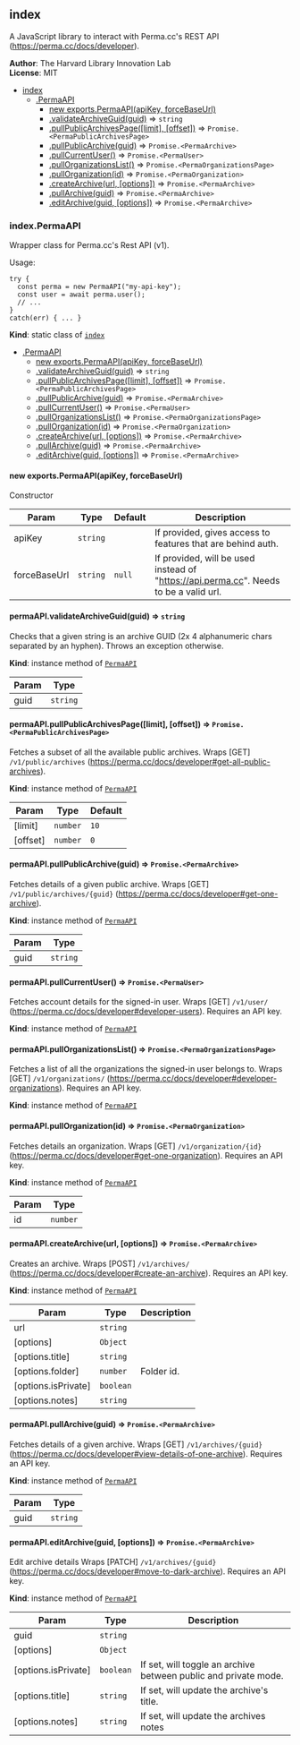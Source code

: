 <a name="module_index"></a>

## index
A JavaScript library to interact with Perma.cc's REST API (https://perma.cc/docs/developer).

**Author**: The Harvard Library Innovation Lab  
**License**: MIT  

* [index](#module_index)
    * [.PermaAPI](#module_index.PermaAPI)
        * [new exports.PermaAPI(apiKey, forceBaseUrl)](#new_module_index.PermaAPI_new)
        * [.validateArchiveGuid(guid)](#module_index.PermaAPI+validateArchiveGuid) ⇒ <code>string</code>
        * [.pullPublicArchivesPage([limit], [offset])](#module_index.PermaAPI+pullPublicArchivesPage) ⇒ <code>Promise.&lt;PermaPublicArchivesPage&gt;</code>
        * [.pullPublicArchive(guid)](#module_index.PermaAPI+pullPublicArchive) ⇒ <code>Promise.&lt;PermaArchive&gt;</code>
        * [.pullCurrentUser()](#module_index.PermaAPI+pullCurrentUser) ⇒ <code>Promise.&lt;PermaUser&gt;</code>
        * [.pullOrganizationsList()](#module_index.PermaAPI+pullOrganizationsList) ⇒ <code>Promise.&lt;PermaOrganizationsPage&gt;</code>
        * [.pullOrganization(id)](#module_index.PermaAPI+pullOrganization) ⇒ <code>Promise.&lt;PermaOrganization&gt;</code>
        * [.createArchive(url, [options])](#module_index.PermaAPI+createArchive) ⇒ <code>Promise.&lt;PermaArchive&gt;</code>
        * [.pullArchive(guid)](#module_index.PermaAPI+pullArchive) ⇒ <code>Promise.&lt;PermaArchive&gt;</code>
        * [.editArchive(guid, [options])](#module_index.PermaAPI+editArchive) ⇒ <code>Promise.&lt;PermaArchive&gt;</code>

<a name="module_index.PermaAPI"></a>

### index.PermaAPI
Wrapper class for Perma.cc's Rest API (v1).

Usage:
```
try {
  const perma = new PermaAPI("my-api-key");
  const user = await perma.user();
  // ...
}
catch(err) { ... }
```

**Kind**: static class of [<code>index</code>](#module_index)  

* [.PermaAPI](#module_index.PermaAPI)
    * [new exports.PermaAPI(apiKey, forceBaseUrl)](#new_module_index.PermaAPI_new)
    * [.validateArchiveGuid(guid)](#module_index.PermaAPI+validateArchiveGuid) ⇒ <code>string</code>
    * [.pullPublicArchivesPage([limit], [offset])](#module_index.PermaAPI+pullPublicArchivesPage) ⇒ <code>Promise.&lt;PermaPublicArchivesPage&gt;</code>
    * [.pullPublicArchive(guid)](#module_index.PermaAPI+pullPublicArchive) ⇒ <code>Promise.&lt;PermaArchive&gt;</code>
    * [.pullCurrentUser()](#module_index.PermaAPI+pullCurrentUser) ⇒ <code>Promise.&lt;PermaUser&gt;</code>
    * [.pullOrganizationsList()](#module_index.PermaAPI+pullOrganizationsList) ⇒ <code>Promise.&lt;PermaOrganizationsPage&gt;</code>
    * [.pullOrganization(id)](#module_index.PermaAPI+pullOrganization) ⇒ <code>Promise.&lt;PermaOrganization&gt;</code>
    * [.createArchive(url, [options])](#module_index.PermaAPI+createArchive) ⇒ <code>Promise.&lt;PermaArchive&gt;</code>
    * [.pullArchive(guid)](#module_index.PermaAPI+pullArchive) ⇒ <code>Promise.&lt;PermaArchive&gt;</code>
    * [.editArchive(guid, [options])](#module_index.PermaAPI+editArchive) ⇒ <code>Promise.&lt;PermaArchive&gt;</code>

<a name="new_module_index.PermaAPI_new"></a>

#### new exports.PermaAPI(apiKey, forceBaseUrl)
Constructor


| Param | Type | Default | Description |
| --- | --- | --- | --- |
| apiKey | <code>string</code> |  | If provided, gives access to features that are behind auth. |
| forceBaseUrl | <code>string</code> | <code>null</code> | If provided, will be used instead of "https://api.perma.cc". Needs to be a valid url. |

<a name="module_index.PermaAPI+validateArchiveGuid"></a>

#### permaAPI.validateArchiveGuid(guid) ⇒ <code>string</code>
Checks that a given string is an archive GUID (2x 4 alphanumeric chars separated by an hyphen).
Throws an exception otherwise.

**Kind**: instance method of [<code>PermaAPI</code>](#module_index.PermaAPI)  

| Param | Type |
| --- | --- |
| guid | <code>string</code> | 

<a name="module_index.PermaAPI+pullPublicArchivesPage"></a>

#### permaAPI.pullPublicArchivesPage([limit], [offset]) ⇒ <code>Promise.&lt;PermaPublicArchivesPage&gt;</code>
Fetches a subset of all the available public archives.
Wraps [GET] `/v1/public/archives` (https://perma.cc/docs/developer#get-all-public-archives).

**Kind**: instance method of [<code>PermaAPI</code>](#module_index.PermaAPI)  

| Param | Type | Default |
| --- | --- | --- |
| [limit] | <code>number</code> | <code>10</code> | 
| [offset] | <code>number</code> | <code>0</code> | 

<a name="module_index.PermaAPI+pullPublicArchive"></a>

#### permaAPI.pullPublicArchive(guid) ⇒ <code>Promise.&lt;PermaArchive&gt;</code>
Fetches details of a given public archive.
Wraps [GET] `/v1/public/archives/{guid}` (https://perma.cc/docs/developer#get-one-archive).

**Kind**: instance method of [<code>PermaAPI</code>](#module_index.PermaAPI)  

| Param | Type |
| --- | --- |
| guid | <code>string</code> | 

<a name="module_index.PermaAPI+pullCurrentUser"></a>

#### permaAPI.pullCurrentUser() ⇒ <code>Promise.&lt;PermaUser&gt;</code>
Fetches account details for the signed-in user.
Wraps [GET] `/v1/user/` (https://perma.cc/docs/developer#developer-users).
Requires an API key.

**Kind**: instance method of [<code>PermaAPI</code>](#module_index.PermaAPI)  
<a name="module_index.PermaAPI+pullOrganizationsList"></a>

#### permaAPI.pullOrganizationsList() ⇒ <code>Promise.&lt;PermaOrganizationsPage&gt;</code>
Fetches a list of all the organizations the signed-in user belongs to.
Wraps [GET] `/v1/organizations/` (https://perma.cc/docs/developer#developer-organizations).
Requires an API key.

**Kind**: instance method of [<code>PermaAPI</code>](#module_index.PermaAPI)  
<a name="module_index.PermaAPI+pullOrganization"></a>

#### permaAPI.pullOrganization(id) ⇒ <code>Promise.&lt;PermaOrganization&gt;</code>
Fetches details an organization.
Wraps [GET] `/v1/organization/{id}` (https://perma.cc/docs/developer#get-one-organization).
Requires an API key.

**Kind**: instance method of [<code>PermaAPI</code>](#module_index.PermaAPI)  

| Param | Type |
| --- | --- |
| id | <code>number</code> | 

<a name="module_index.PermaAPI+createArchive"></a>

#### permaAPI.createArchive(url, [options]) ⇒ <code>Promise.&lt;PermaArchive&gt;</code>
Creates an archive.
Wraps [POST] `/v1/archives/` (https://perma.cc/docs/developer#create-an-archive).
Requires an API key.

**Kind**: instance method of [<code>PermaAPI</code>](#module_index.PermaAPI)  

| Param | Type | Description |
| --- | --- | --- |
| url | <code>string</code> |  |
| [options] | <code>Object</code> |  |
| [options.title] | <code>string</code> |  |
| [options.folder] | <code>number</code> | Folder id. |
| [options.isPrivate] | <code>boolean</code> |  |
| [options.notes] | <code>string</code> |  |

<a name="module_index.PermaAPI+pullArchive"></a>

#### permaAPI.pullArchive(guid) ⇒ <code>Promise.&lt;PermaArchive&gt;</code>
Fetches details of a given archive.
Wraps [GET] `/v1/archives/{guid}` (https://perma.cc/docs/developer#view-details-of-one-archive).
Requires an API key.

**Kind**: instance method of [<code>PermaAPI</code>](#module_index.PermaAPI)  

| Param | Type |
| --- | --- |
| guid | <code>string</code> | 

<a name="module_index.PermaAPI+editArchive"></a>

#### permaAPI.editArchive(guid, [options]) ⇒ <code>Promise.&lt;PermaArchive&gt;</code>
Edit archive details
Wraps [PATCH] `/v1/archives/{guid}` (https://perma.cc/docs/developer#move-to-dark-archive).
Requires an API key.

**Kind**: instance method of [<code>PermaAPI</code>](#module_index.PermaAPI)  

| Param | Type | Description |
| --- | --- | --- |
| guid | <code>string</code> |  |
| [options] | <code>Object</code> |  |
| [options.isPrivate] | <code>boolean</code> | If set, will toggle an archive between public and private mode. |
| [options.title] | <code>string</code> | If set, will update the archive's title. |
| [options.notes] | <code>string</code> | If set, will update the archives notes |

